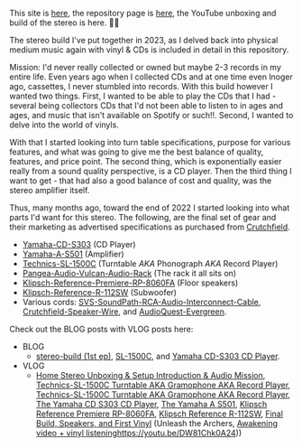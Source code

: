 This site is [here](https://adron.github.io/stereo-build/), the repository page is [here](https://github.com/Adron/stereo-build), the YouTube unboxing and build of the stereo is here. 🤘🏻

The stereo build I've put together in 2023, as I delved back into physical medium music again with vinyl & CDs is included in detail in this repository.

Mission: I'd never really collected or owned but maybe 2-3 records in my entire life. Even years ago when I collected CDs and at one time even lnoger ago, cassettes, I never stumbled into records. With this build however I wanted two things. First, I wanted to be able to play the CDs that I had - several being collectors CDs that I'd not been able to listen to in ages and ages, and music that isn't available on Spotify or such!!. Second, I wanted to delve into the world of vinyls.

With that I started looking into turn table specifications, purpose for various features, and what was going to give me the best balance of quality, features, and price point. The second thing, which is exponentially easier really from a sound quality perspective, is a CD player. Then the third thing I want to get - that had also a good balance of cost and quality, was the stereo amplifier itself.

Thus, many months ago, toward the end of 2022 I started looking into what parts I'd want for this stereo. The following, are the final set of gear and their marketing as advertised specifications as purchased from [Crutchfield](https://www.crutchfield.com/).

* [Yamaha-CD-S303](Yamaha-CD-S303.md) (CD Player)
* [Yamaha-A-S501](Yamaha-A-S501.md) (Amplifier)
* [Technics-SL-1500C](Technics-SL-1500C.md) (Turntable *AKA* Phonograph *AKA* Record Player)
* [Pangea-Audio-Vulcan-Audio-Rack](Pangea-Audio-Vulcan-Audio-Rack.md) (The rack it all sits on)
* [Klipsch-Reference-Premiere-RP-8060FA](Klipsch-Reference-Premiere-RP-8060FA.md) (Floor speakers)
* [Klipsch-Reference-R-112SW](Klipsch-Reference-R-112SW.md) (Subwoofer)
* Various cords: [SVS-SoundPath-RCA-Audio-Interconnect-Cable](SVS-SoundPath-RCA-Audio-Interconnect-Cable.md), [Crutchfield-Speaker-Wire](Crutchfield-Speaker-Wire.md), and  [AudioQuest-Evergreen](AudioQuest-Evergreen.md).

Check out the BLOG posts with VLOG posts here:
* BLOG
	* [stereo-build (1st ep)]([url](https://viciousshred.wordpress.com/2023/06/26/stereo-build/)https://viciousshred.wordpress.com/2023/06/26/stereo-build/), [SL-1500C](https://viciousshred.wordpress.com/2023/06/26/technics-sl-1500c-turntable-unboxing/), and [Yamaha CD-S303 CD Player](https://viciousshred.wordpress.com/2023/06/26/yamaha-cd-s303-cd-player/). 
* VLOG
	* [Home Stereo Unboxing & Setup Introduction & Audio Mission](https://youtu.be/mWG39nKdkf8), [Technics-SL-1500C Turntable AKA Gramophone AKA Record Player](https://youtu.be/cxx1FxPXjpg), [Technics-SL-1500C Turntable AKA Gramophone AKA Record Player](https://youtu.be/cxx1FxPXjpg), [The Yamaha CD S303 CD Player](https://youtu.be/w0pivs8z5H0), [The Yamaha A S501](https://youtu.be/_6ewePQyJQ0), [Klipsch Reference Premiere RP-8060FA](https://youtu.be/fO_QEBmViOM), [Klipsch Reference R-112SW](https://youtu.be/GuSfJtJ72is), [Final Build, Speakers, and First Vinyl](https://youtu.be/7VSMnuyEZfw) (Unleash the Archers, [Awakening video + vinyl listening](https://youtu.be/DW81Chk0A24)https://youtu.be/DW81Chk0A24))
